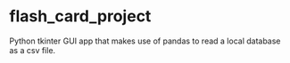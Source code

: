 # flash_card_project
Python tkinter GUI app that makes use of pandas to read a local database as a csv file.
